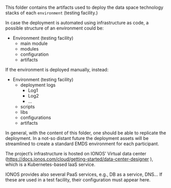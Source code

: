 This folder contains the artifacts used to deploy the data space technology stacks of each `environment` (testing facility.)

In case the deployment is automated using infrastructure as code, a possible structure of an environment could be:

* Environment (testing facility)
  * main module
  * modules
  * configuration
  * artifacts

If the environment is deployed manually, instead:
* Environment (testing facility)
  * deployment logs
    * Log1
    * Log2
    * ...
  * scripts
  * libs
  * configurations
  * artifacts

In general, with the content of this folder, one should be able to replicate the deployment. In a not-so distant future the deployment assets will be streamlined to create a standard EMDS environment for each participant.

The project’s infrastructure is hosted on IONOS’ Virtual data center (https://docs.ionos.com/cloud/getting-started/data-center-designer ), which is a Kubernetes-based IaaS service. 

IONOS provides also several PaaS services, e.g., DB as a service, DNS… If these are used in a test facility, their configuration must appear here.

